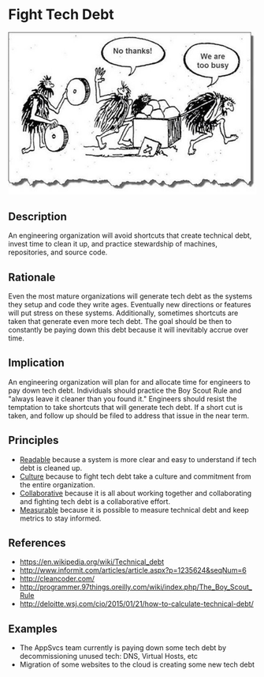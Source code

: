 # Fight Tech Debt
![fight-tech-debt](../../images/fight-tech-debt.jpg)
## Description
An engineering organization will avoid shortcuts that create technical debt, invest time to clean it up, and practice stewardship of machines, repositories, and source code.
## Rationale
Even the most mature organizations will generate tech debt as the systems they setup and code they write ages.  Eventually new directions or features will put stress on these systems.  Additionally, sometimes shortcuts are taken that generate even more tech debt.  The goal should be then to constantly be paying down this debt because it will inevitably accrue over time.
## Implication
An engineering organization will plan for and allocate time for engineers to pay down tech debt.  Individuals should practice the Boy Scout Rule and "always leave it cleaner than you found it."  Engineers should resist the temptation to take shortcuts that will generate tech debt.  If a short cut is taken, and follow up should be filed to address that issue in the near term.
## Principles
* [Readable](../design-principles/readable.md) because a system is more clear and easy to understand if tech debt is cleaned up.
* [Culture](../design-principles/culture.md) because to fight tech debt take a culture and commitment from the entire organization.
* [Collaborative](../design-principles/collaborative.md) because it is all about working together and collaborating and fighting tech debt is a collaborative effort.
* [Measurable](../design-principles/measureable.md) because it is possible to measure technical debt and keep metrics to stay informed.
## References
* https://en.wikipedia.org/wiki/Technical_debt
* http://www.informit.com/articles/article.aspx?p=1235624&seqNum=6
* http://cleancoder.com/
* http://programmer.97things.oreilly.com/wiki/index.php/The_Boy_Scout_Rule
* http://deloitte.wsj.com/cio/2015/01/21/how-to-calculate-technical-debt/
## Examples
* The AppSvcs team currently is paying down some tech debt by decommissioning unused tech: DNS, Virtual Hosts, etc
* Migration of some websites to the cloud is creating some new tech debt
